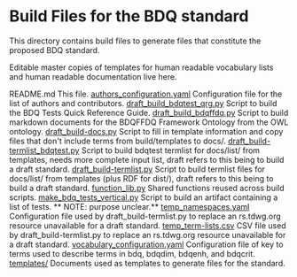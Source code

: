 # Build Files for the BDQ standard
 
This directory contains build files to generate files that constitute the proposed BDQ standard.

Editable master copies of templates for human readable vocabulary lists and human readable documentation live here.

README.md  This file.
[authors_configuration.yaml](authors_configuration.yaml) Configuration file for the list of authors and contributors.
[draft_build_bdqtest_qrg.py](draft_build_bdqtest_qrg.py) Script to build the BDQ Tests Quick Reference Guide.
[draft_build_bdqffdq.py](draft_build_bdqffdq.py) Script to build markdown documents for the BDQFFDQ Framework Ontology from the OWL ontology.
[draft_build-docs.py](draft_build-docs.py) Script to fill in template information and copy files that don't include terms from build/templates to docs/.
[draft_build-termlist_bdqtest.py](draft_build-termlist_bdqtest.py) Script to build bdqtest termlist for docs/list/ from templates, needs more complete input list,  draft refers to this being to build a draft standard.
[draft_build-termlist.py](draft_build-termlist.py) Script to build termlist files for docs/list/ from templates (plus RDF for dist/), draft refers to this being to build a draft standard.
[function_lib.py](function_lib.py) Shared functions reused across build scripts.
[make_bdq_tests_vertical.py](make_bdq_tests_vertical.py) Script to build an artifact containing a list of tests. ** NOTE: purpose unclear.**
[temp_namespaces.yaml](temp_namespaces.yaml) Configuration file used by draft_build-termlist.py to replace an rs.tdwg.org resource unavailable for a draft standard.
[temp_term-lists.csv](temp_term-lists.csv) CSV file used by draft_build-termlist.py to replace an rs.tdwg.org resource unavailable for a draft standard.
[vocabulary_configuration.yaml](vocabulary_configuration.yaml) Configuration file of key to terms used to describe terms in bdq, bdqdim, bdqenh, and bdqcrit.
[templates/](templates/) Documents used as templates to generate files for the standard.
